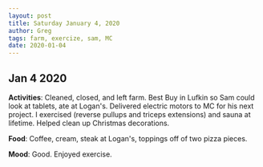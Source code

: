 ```yaml
---
layout: post
title: Saturday January 4, 2020
author: Greg
tags: farm, exercize, sam, MC
date: 2020-01-04
---
```


## Jan 4 2020

**Activities**: Cleaned, closed, and left farm. Best Buy in Lufkin so Sam could look at tablets, ate at Logan's. Delivered electric motors to MC for his next project. I exercised (reverse pullups and triceps extensions) and sauna at lifetime. Helped clean up Christmas decorations.

**Food**: Coffee, cream, steak at Logan's, toppings off of two pizza pieces.

**Mood**: Good. Enjoyed exercise.
